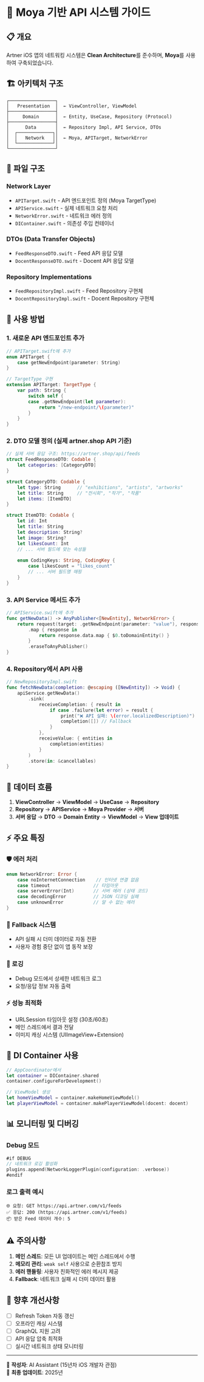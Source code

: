# 🚀 Moya 기반 API 시스템 가이드

## 📋 개요

Artner iOS 앱의 네트워킹 시스템은 **Clean Architecture**를 준수하며, **Moya**를 사용하여 구축되었습니다.

## 🏗️ 아키텍처 구조

```
┌─────────────────┐
│   Presentation  │  ← ViewController, ViewModel
├─────────────────┤
│     Domain      │  ← Entity, UseCase, Repository (Protocol)
├─────────────────┤
│      Data       │  ← Repository Impl, API Service, DTOs
│  ┌─────────────┐│
│  │   Network   ││  ← Moya, APITarget, NetworkError
│  └─────────────┘│
└─────────────────┘
```

## 📁 파일 구조

### Network Layer
- `APITarget.swift` - API 엔드포인트 정의 (Moya TargetType)
- `APIService.swift` - 실제 네트워크 요청 처리
- `NetworkError.swift` - 네트워크 에러 정의
- `DIContainer.swift` - 의존성 주입 컨테이너

### DTOs (Data Transfer Objects)
- `FeedResponseDTO.swift` - Feed API 응답 모델
- `DocentResponseDTO.swift` - Docent API 응답 모델

### Repository Implementations
- `FeedRepositoryImpl.swift` - Feed Repository 구현체
- `DocentRepositoryImpl.swift` - Docent Repository 구현체

## 🔧 사용 방법

### 1. 새로운 API 엔드포인트 추가

```swift
// APITarget.swift에 추가
enum APITarget {
    case getNewEndpoint(parameter: String)
}

// TargetType 구현
extension APITarget: TargetType {
    var path: String {
        switch self {
        case .getNewEndpoint(let parameter):
            return "/new-endpoint/\(parameter)"
        }
    }
}
```

### 2. DTO 모델 정의 (실제 artner.shop API 기준)

```swift
// 실제 서버 응답 구조: https://artner.shop/api/feeds
struct FeedResponseDTO: Codable {
    let categories: [CategoryDTO]
}

struct CategoryDTO: Codable {
    let type: String      // "exhibitions", "artists", "artworks"
    let title: String     // "전시회", "작가", "작품"
    let items: [ItemDTO]
}

struct ItemDTO: Codable {
    let id: Int
    let title: String
    let description: String?
    let image: String?
    let likesCount: Int
    // ... 서버 필드에 맞는 속성들
    
    enum CodingKeys: String, CodingKey {
        case likesCount = "likes_count"
        // ... 서버 필드명 매핑
    }
}
```

### 3. API Service 메서드 추가

```swift
// APIService.swift에 추가
func getNewData() -> AnyPublisher<[NewEntity], NetworkError> {
    return request(target: .getNewEndpoint(parameter: "value"), responseType: NewResponseDTO.self)
        .map { response in
            return response.data.map { $0.toDomainEntity() }
        }
        .eraseToAnyPublisher()
}
```

### 4. Repository에서 API 사용

```swift
// NewRepositoryImpl.swift
func fetchNewData(completion: @escaping ([NewEntity]) -> Void) {
    apiService.getNewData()
        .sink(
            receiveCompletion: { result in
                if case .failure(let error) = result {
                    print("❌ API 실패: \(error.localizedDescription)")
                    completion([]) // Fallback
                }
            },
            receiveValue: { entities in
                completion(entities)
            }
        )
        .store(in: &cancellables)
}
```

## 🔄 데이터 흐름

1. **ViewController** → **ViewModel** → **UseCase** → **Repository**
2. **Repository** → **APIService** → **Moya Provider** → **서버**
3. **서버 응답** → **DTO** → **Domain Entity** → **ViewModel** → **View 업데이트**

## ⚡ 주요 특징

### 🛡️ 에러 처리
```swift
enum NetworkError: Error {
    case noInternetConnection    // 인터넷 연결 없음
    case timeout                // 타임아웃
    case serverError(Int)       // 서버 에러 (상태 코드)
    case decodingError          // JSON 디코딩 실패
    case unknownError           // 알 수 없는 에러
}
```

### 🔄 Fallback 시스템
- API 실패 시 더미 데이터로 자동 전환
- 사용자 경험 중단 없이 앱 동작 보장

### 📱 로깅
- Debug 모드에서 상세한 네트워크 로그
- 요청/응답 정보 자동 출력

### ⚡ 성능 최적화
- URLSession 타임아웃 설정 (30초/60초)
- 메인 스레드에서 결과 전달
- 이미지 캐싱 시스템 (UIImageView+Extension)

## 🎯 DI Container 사용

```swift
// AppCoordinator에서
let container = DIContainer.shared
container.configureForDevelopment()

// ViewModel 생성
let homeViewModel = container.makeHomeViewModel()
let playerViewModel = container.makePlayerViewModel(docent: docent)
```

## 📊 모니터링 및 디버깅

### Debug 모드
```swift
#if DEBUG
// 네트워크 로깅 활성화
plugins.append(NetworkLoggerPlugin(configuration: .verbose))
#endif
```

### 로그 출력 예시
```
🌐 요청: GET https://api.artner.com/v1/feeds
✅ 응답: 200 (https://api.artner.com/v1/feeds)
📦 받은 Feed 데이터 개수: 5
```

## ⚠️ 주의사항

1. **메인 스레드**: 모든 UI 업데이트는 메인 스레드에서 수행
2. **메모리 관리**: `weak self` 사용으로 순환참조 방지
3. **에러 핸들링**: 사용자 친화적인 에러 메시지 제공
4. **Fallback**: 네트워크 실패 시 더미 데이터 활용

## 🚀 향후 개선사항

- [ ] Refresh Token 자동 갱신
- [ ] 오프라인 캐싱 시스템
- [ ] GraphQL 지원 고려
- [ ] API 응답 압축 최적화
- [ ] 실시간 네트워크 상태 모니터링

---

📝 **작성자**: AI Assistant (15년차 iOS 개발자 관점)  
📅 **최종 업데이트**: 2025년
